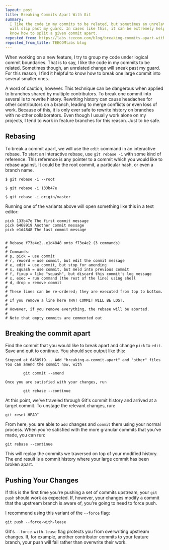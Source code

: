 ```yaml
---
layout: post
title: Breaking Commits Apart With Git
summary:
  I like the code in my commits to be related, but sometimes an unrelated change
  will slip past my guard. In cases like this, it can be extremely helpful to
  know how to split a given commit apart.
reposted_from: https://labs.teecom.com/blog/breaking-commits-apart-with-git
reposted_from_title: TEECOMlabs blog
---
```


When working on a new feature, I try to group my code under logical commit
boundaries. That is to say, I like the code in my commits to be related.
Sometimes though, an unrelated change will sneak past my guard. For this reason,
I find it helpful to know how to break one large commit into several smaller
ones.

A word of caution, however. This technique can be dangerous when applied to
branches shared by multiple contributors. To break one commit into several is
to rewrite history. Rewriting history can cause headaches for other contributors
on a branch, leading to merge conflicts or even loss of work. Because of this,
it is only ever safe to rewrite history on branches with no other collaborators.
Even though I usually work alone on my projects, I tend to work in feature
branches for this reason. Just to be safe.

## Rebasing

To break a commit apart, we will use the `edit` command in an interactive
rebase. To start an interactive rebase, use `git rebase -i` with some kind of
reference. This reference is any pointer to a commit which you would like to
rebase against. It could be the root commit, a particular hash, or even a branch
name.

```
$ git rebase -i --root

$ git rebase -i 133b47e

$ git rebase -i origin/master
```

Running one of the variants above will open something like this in a text
editor:

```
pick 133b47e The first commit message
pick 6468919 Another commit message
pick e1d4848 The last commit message


# Rebase f73e4e2..e1d4848 onto f73e4e2 (3 commands)
#
# Commands:
# p, pick = use commit
# r, reword = use commit, but edit the commit message
# e, edit = use commit, but stop for amending
# s, squash = use commit, but meld into previous commit
# f, fixup = like "squash", but discard this commit's log message
# x, exec = run command (the rest of the line) using shell
# d, drop = remove commit
#
# These lines can be re-ordered; they are executed from top to bottom.
#
# If you remove a line here THAT COMMIT WILL BE LOST.
#
# However, if you remove everything, the rebase will be aborted.
#
# Note that empty commits are commented out
```

## Breaking the commit apart

Find the commit that you would like to break apart and change `pick` to `edit`.
Save and quit to continue. You should see output like this:

```
Stopped at 6468919... Add "breaking-a-commit-apart" and "other" files
You can amend the commit now, with

		git commit --amend

Once you are satisfied with your changes, run

		git rebase --continue
```

At this point, we've traveled through Git's commit history and arrived at a
target commit. To unstage the relevant changes, run:

```
git reset HEAD^
```

From here, you are able to `add` changes and `commit` them using your normal
process. When you're satisfied with the more granular commits that you've made,
you can run:

```
git rebase --continue
```

This will replay the commits we traversed on top of your modified history. The
end result is a commit history where your large commit has been broken apart.

## Pushing Your Changes

If this is the first time you're pushing a set of commits upstream, your
`git push` should work as expected. If, however, your changes modify a commit
that the upstream branch is aware of, you're going to need to force push.

I recommend using this variant of the `--force` flag:

```
git push --force-with-lease
```

Git's `--force-with-lease` flag protects you from overwriting upstream changes.
If, for example, another contributor commits to your feature branch, your push
will fail rather than overwrite their work.
